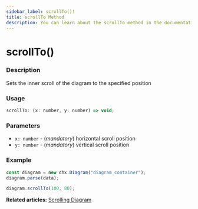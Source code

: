 ```yaml
---
sidebar_label: scrollTo()!
title: scrollTo Method
description: You can learn about the scrollTo method in the documentation of the DHTMLX JavaScript Diagram library. Browse developer guides and API reference, try out code examples and live demos, and download a free 30-day evaluation version of DHTMLX Diagram.
---
```


# scrollTo()

### Description

Sets the inner scroll of the diagram to the specified position

### Usage

~~~jsx
scrollTo: (x: number, y: number) => void;
~~~

### Parameters

- `x: number` - (*mandatory*) horizontal scroll position
- `y: number` - (*mandatory*) vertical scroll position

### Example

~~~jsx {4}
const diagram = new dhx.Diagram("diagram_container");
diagram.parse(data);

diagram.scrollTo(100, 80);
~~~

**Related articles:** [Scrolling Diagram](../../../guides/diagram/scrolling_diagram/)
